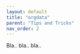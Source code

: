 ```yaml
---
layout: default
title: "orgdata" 
parent: "Tips and Tricks"
nav_order: 2
---
```


Bla.. bla.. bla..
